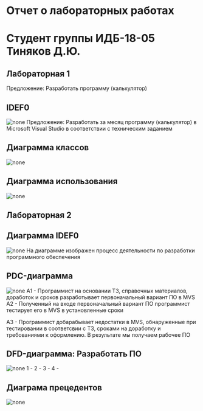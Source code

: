 # Отчет о лабораторных работах
# Студент группы ИДБ-18-05 Тиняков Д.Ю.

## Лабораторная 1

Предложение: Разработать программу (калькулятор)
## IDEF0
![none](https://github.com/TinyakovD/Tinyakov.github.io/blob/main/%D0%9B%D0%B0%D0%B1%D0%B0%201.1.png)
Предложение: Разработать за месяц программу (калькулятор) в Microsoft Visual Studio в соответствии с техническим заданием
## Диаграмма классов
![none](https://github.com/TinyakovD/Tinyakov.github.io/blob/main/%D0%9B%D0%B0%D0%B1%D0%B01.2.png)
## Диаграмма использования 
![none](https://github.com/TinyakovD/Tinyakov.github.io/blob/main/%D0%9B%D0%B0%D0%B1%D0%B01.3.png)

##  Лабораторная  2
## Диаграмма  IDEF0
![none](https://github.com/TinyakovD/Tinyakov.github.io/blob/main/%D0%9B%D0%B0%D0%B1%D0%B0%202.1.png)
На диаграмме изображен процесс деятельности по разработки программного обеспечения
## PDC-диаграмма
![none](https://github.com/TinyakovD/Tinyakov.github.io/blob/main/%D0%9B%D0%B0%D0%B1%D0%B0%202.2.png)
А1 - Программист на основании ТЗ, справочных материалов, доработок и сроков разработывает первоначальный вариант ПО в MVS
А2 - Полученный на входе первоначальный вариант ПО программист тестирует его в MVS в установленные сроки

А3 - Программист добарабывает недостатки в MVS, обнаруженные при тестировании в соответсвии с ТЗ, сроками на доработку и требованиями к оформлению. В результате мы получаем рабочее ПО
## DFD-диаграмма: Разработать ПО
![none](https://github.com/TinyakovD/Tinyakov.github.io/blob/main/%D0%9B%D0%B0%D0%B1%D0%B0%202.3.png)
1 - 
2 - 
3 - 
4 -
## Диаграма прецедентов
![none](https://github.com/TinyakovD/Tinyakov.github.io/blob/main/%D0%9B%D0%B0%D0%B1%D0%B0%202.4.png)

